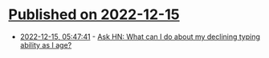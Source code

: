 # [Published on 2022-12-15](index.md)

* [2022-12-15, 05:47:41](https://news.ycombinator.com/item?id=33995750) - [Ask HN: What can I do about my declining typing ability as I age?](https://news.ycombinator.com/item?id=33995750)
